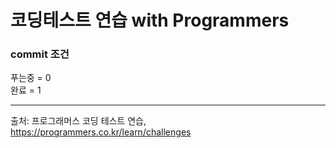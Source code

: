 # 코딩테스트 연습 with Programmers

### commit 조건   
푸는중 = 0   
완료 = 1   
***
출처: 프로그래머스 코딩 테스트 연습, https://programmers.co.kr/learn/challenges
